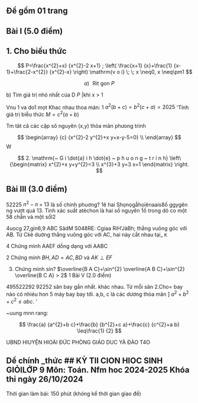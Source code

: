 ## Đề gồm 01 trang

## Bài I (5.0 điểm)

## 1. Cho biếu thức

$$
P=\frac{x^{2}+x} {x^{2}-2 x+1} ; \left( \frac{x+1} {x}+\frac{1} {x-1}+\frac{2-x^{2}} {x^{2}-x} \right) \mathrm{v o i} \; \; x \neq0, x \neq\pm1
$$

$$
a ) \, \, \, \, \mathrm{R i t ~ g o n ~} P
$$

b) Tìm giá trị nhỏ nhất cúa D $P$ |khi x > 1

Vnu 1 va do1 mọt Khac nhau thoa mán: 1 $a^{2} ( b+c )=b^{2} ( c+a )=2 0 2 5$ 'Tính giá trị biễu thức $M=c^{2} ( a+b )$ 

Tm tãt câ các cặp sô nguyên (x,y) thỏa mãn phưong trinh

$$
\begin{array} {c} {x^{2}-2 y^{2}+x y+x-y-5=0} \\ \end{array}
$$
W

$$
2. \mathrm{~ G i \dot{a} i h \dot{e} ~ p h u o n g ~ t r i n h} \left\{\begin{matrix} x^{2}+x y+y^{2}=3 \\ x^{3}+3 y=3 x=1 \end{matrix} \right.
$$

## Bài III (3.0 điểm)

52225 $n^{2}-n+1 3$ là số chính phuơng? 1ê hai Shọnọgẫhọiênaais8ố ggygên ng vượt quá 13. Tinh xác suất
atéchon là hai số nguyên 1ố trong dó co một 58 chẵn và một sổl2

4uocg 27,gin6,9 ABC SâdM S048RE: Cgiaa RiH'JàBh; thẳng vuông góc với AB. Từ Ckẻ duờng thẳng vuông góc với AC, hai này cẳt nhau tại_ $\mathtt{K}$ 

4 Chứng minh AAEF dồng dạng với AABC

2 Chứng minh $B H, A D=A C, B D \mathrm{~ v \dot{a} ~} A K \perp E F$ 

3. Chứng minh sin? $\overline{B A C}+\sin^{2} \overline{A B C}+\sin^{2} \overline{B C A} > 2$ 1 Bài V (2.0 điểm)

495522292 92252 sân bay gần nhất. khác nhau. Từ mỗi sân
2.Cho= bay nào có nhiéu hon $5$ máy bay bay tởi. a,b, c là các dương  thòa mãn ] $a^{2}+b^{2}+c^{2} \leq a b c.$ '

~uung mnn rang:

$$
\frac{a} {a^{2}+b c}+\frac{b} {b^{2}+c a}+\frac{c} {c^{2}+a b} \leq\frac{1} {2}
$$

UBND HIUYỆN HIOÀI ĐỨC PHÒNG GIÁO DUC YÀ ĐÀO T4O

## Dề chính _thức ## KỲ TII CION HIOC SINH GIỎILỚP 9 Môn: Toán. Nfm hoc 2024-2025 Khóa thi ngày 26/10/2024

Thời gian làm bài: 150 phút (khóng kể thời gian giao đề)
